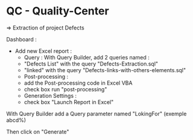 # QC - Quality-Center

   => Extraction of project Defects


Dashboard :

 - Add new Excel report :
    - Query : With Query Builder, add 2 queries named :
     - "Defects List" with the query "Defects-Extraction.sql"
     - "linked" with the query "Defects-links-with-others-elements.sql"
    - Post-processing :
     - add the Post-processing code in Excel VBA
     - check box run "post-processing"
    - Generation Settings :
     - check box "Launch Report in Excel"


With Query Builder add a Query parameter named "LokingFor" (exemple abcd%)

Then click on "Generate"
